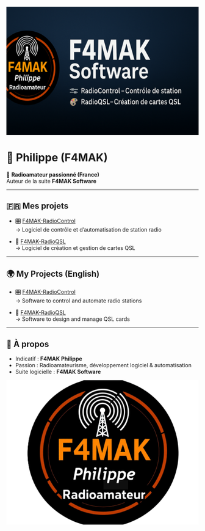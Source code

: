 <!-- Bannière -->
![F4MAK Software](banner.png)

# 👋 Philippe (F4MAK)

📡 **Radioamateur passionné (France)**  
Auteur de la suite **F4MAK Software**

---

## 🇫🇷 Mes projets
- 🎛️ [F4MAK-RadioControl](https://github.com/Philippe51000/F4MAK-RadioControl)  
   → Logiciel de contrôle et d’automatisation de station radio  

- 🎨 [F4MAK-RadioQSL](https://github.com/Philippe51000/F4MAK-RadioQSL)  
   → Logiciel de création et gestion de cartes QSL  

---

## 🌍 My Projects (English)
- 🎛️ [F4MAK-RadioControl](https://github.com/Philippe51000/F4MAK-RadioControl)  
   → Software to control and automate radio stations  

- 🎨 [F4MAK-RadioQSL](https://github.com/Philippe51000/F4MAK-RadioQSL)  
   → Software to design and manage QSL cards  

---

## 🔖 À propos
- Indicatif : **F4MAK Philippe**  
- Passion : Radioamateurisme, développement logiciel & automatisation  
- Suite logicielle : **F4MAK Software**  

![Logo F4MAK](logo_f4mak.png)
